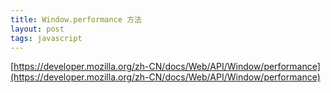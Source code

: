 ```yaml
---
title: Window.performance 方法
layout: post
tags: javascript
---
```


[https://developer.mozilla.org/zh-CN/docs/Web/API/Window/performance](https://developer.mozilla.org/zh-CN/docs/Web/API/Window/performance)